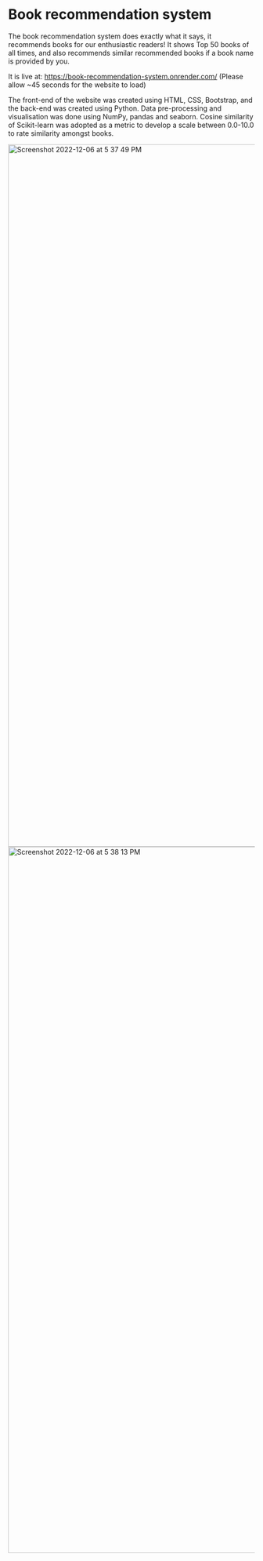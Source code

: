 # Book recommendation system
The book recommendation system does exactly what it says, it recommends books for our enthusiastic readers! 
It shows Top 50 books of all times, and also recommends similar recommended books if a book name is provided by you.

It is live at: https://book-recommendation-system.onrender.com/ (Please allow ~45 seconds for the website to load)

The front-end of the website was created using HTML, CSS, Bootstrap, and the back-end was created using Python. Data pre-processing and visualisation was done using NumPy, pandas and seaborn. Cosine similarity of Scikit-learn was adopted as a metric to develop a scale between 0.0-10.0 to rate similarity amongst books.

<img width="1432" alt="Screenshot 2022-12-06 at 5 37 49 PM" src="https://user-images.githubusercontent.com/36638309/205909787-1403fa47-a323-4117-94ef-24a2218ba327.png">
<img width="1440" alt="Screenshot 2022-12-06 at 5 38 13 PM" src="https://user-images.githubusercontent.com/36638309/205909813-84c5e062-efaa-4141-82a2-038420b5e1e6.png">

